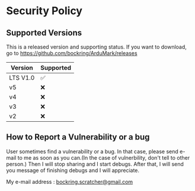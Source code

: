 # Security Policy

## Supported Versions

This is a released version and supporting status.
If you want to download, go to https://github.com/bockring/ArduMark/releases

| Version | Supported          |
| ------- | ------------------ |
| LTS V1.0 | :white_check_mark: |
| v5 | :x: |
| v4 | :x: |
| v3 | :x: |
| v2 | :x:                |

## How to Report a Vulnerability or a bug

User sometimes find a vulnerability or a bug. In that case, please send e-mail to me as soon as you can.(In the case of vulnerbility, don't tell to other person.)
Then I will stop sharing and I start debugs. After that, I will send you message of finishing debugs and I will appreciate.

My e-mail address : bockring.scratcher@gmail.com
